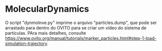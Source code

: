 # MolecularDynamics

O script "dynmolnve.py" imprime o arquivo "particles.dump", que pode ser arrastado para dentro do OVITO para se criar um vídeo do sistema de partículas. PAra mais detalhes, consulte https://www.ovito.org/manual/tutorials/marker_particles.html#step-1-load-simulation-trajectory.  
